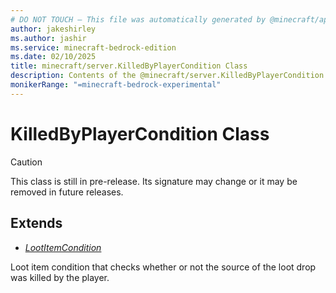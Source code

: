 ```yaml
---
# DO NOT TOUCH — This file was automatically generated by @minecraft/api-docs-generator, to report problems file an issue at https://github.com/Mojang/minecraft-scripting-libraries
author: jakeshirley
ms.author: jashir
ms.service: minecraft-bedrock-edition
ms.date: 02/10/2025
title: minecraft/server.KilledByPlayerCondition Class
description: Contents of the @minecraft/server.KilledByPlayerCondition class.
monikerRange: "=minecraft-bedrock-experimental"
---
```

# KilledByPlayerCondition Class

> [!CAUTION]
> This class is still in pre-release.  Its signature may change or it may be removed in future releases.

## Extends
- [*LootItemCondition*](LootItemCondition.md)

Loot item condition that checks whether or not the source of the loot drop was killed by the player.
